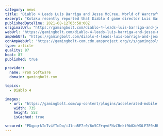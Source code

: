 ```yaml
---
category: news
title: "Diablo 4 Leads Luis Barriga and Jesse McCree, World of Warcraft Designer Jonathan LeCraft Let Go from Blizzard"
excerpt: "Kotaku recently reported that Diablo 4 game director Luis Barriga and lead designer Jesse McCree have been let go from the company, as has World of Warcraft designer Jonathan LeCraft. While no reason ..."
publishedDateTime: 2021-08-12T03:58:00Z
originalUrl: "https://gamingbolt.com/diablo-4-leads-luis-barriga-and-jesse-mccree-world-of-warcraft-designer-jonathan-lecraft-let-go-from-blizzard"
webUrl: "https://gamingbolt.com/diablo-4-leads-luis-barriga-and-jesse-mccree-world-of-warcraft-designer-jonathan-lecraft-let-go-from-blizzard"
ampWebUrl: "https://gamingbolt.com/diablo-4-leads-luis-barriga-and-jesse-mccree-world-of-warcraft-designer-jonathan-lecraft-let-go-from-blizzard/amp"
cdnAmpWebUrl: "https://gamingbolt-com.cdn.ampproject.org/c/s/gamingbolt.com/diablo-4-leads-luis-barriga-and-jesse-mccree-world-of-warcraft-designer-jonathan-lecraft-let-go-from-blizzard/amp"
type: article
quality: 87
heat: 87
published: true

provider:
  name: From Software
  domain: gamingbolt.com

topics:
  - Diablo 4

images:
  - url: "https://gamingbolt.com/wp-content/plugins/accelerated-mobile-pages/images/SD-default-image.png"
    width: 735
    height: 552
    isCached: true

secured: "PDqpqrkIoTv4YToDo/iJ1naRE7r0/6o5CZ+qvdFNvCBekt9b0XoWOLE7E0sBUv9mspsKLp/BNyKcMDSS/Zc8Im6JjyM5Bm6oW43gR2WgVrWu6tG5SDI55aapPl1YT8Ktf8FrH4nwQKoQfPlX6YTh8iZUXpuPcAlT4sUs46esIagZ4rWQWLqrrAesyC/hOYn37MUjAkHgvESy4flpBC6bUHlaF1CaQcnt+SNPo/65U4qBoVgea770/JlUaXeaLtM46BaZZWz+nw+h88CcD3hUjpav8kgV2qb8p6mM8Rq6y/R/bE+127UJ8Ju8dT4VrMm1vVnFujyLQThH8/fOwBAe1xfADW9EO/pqubmA1f7yJUU=;hnK1m21PkcfVbVJdGCPFmg=="
---
```


